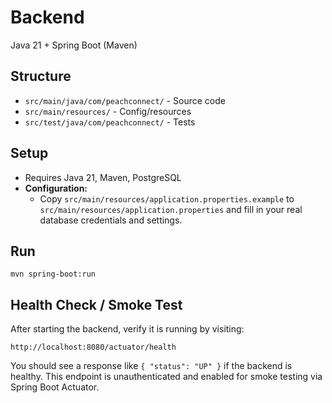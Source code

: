 # Backend

Java 21 + Spring Boot (Maven)

## Structure
- `src/main/java/com/peachconnect/` - Source code
- `src/main/resources/` - Config/resources
- `src/test/java/com/peachconnect/` - Tests

## Setup
- Requires Java 21, Maven, PostgreSQL
- **Configuration:**
  - Copy `src/main/resources/application.properties.example` to `src/main/resources/application.properties` and fill in your real database credentials and settings.

## Run
```
mvn spring-boot:run
```

## Health Check / Smoke Test
After starting the backend, verify it is running by visiting:

    http://localhost:8080/actuator/health

You should see a response like `{ "status": "UP" }` if the backend is healthy. This endpoint is unauthenticated and enabled for smoke testing via Spring Boot Actuator.
